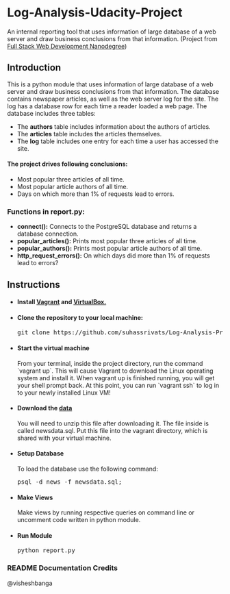 # Log-Analysis-Udacity-Project
An internal reporting tool that uses information of large database of a web server and draw business conclusions from that information.
(Project from [Full Stack Web Development Nanodegree](https://in.udacity.com/course/full-stack-web-developer-nanodegree--nd004/))

## Introduction
This is a python module that uses information of large database of a web server and draw business conclusions from that information. The database contains newspaper articles, as well as the web server log for the site. The log has a database row for each time a reader loaded a web page. The database includes three tables:
* The **authors** table includes information about the authors of articles.
* The **articles** table includes the articles themselves.
* The **log** table includes one entry for each time a user has accessed the site.

#### The project drives following conclusions:
* Most popular three articles of all time.
* Most popular article authors of all time.
* Days on which more than 1% of requests lead to errors.

### Functions in report.py:
* **connect():** Connects to the PostgreSQL database and returns a database connection.
* **popular_articles():** Prints most popular three articles of all time.
* **popular_authors():** Prints most popular article authors of all time.
* **http_request_errors():** On which days did more than 1% of requests lead to errors?

## Instructions
* <h4>Install <a href="https://www.vagrantup.com/">Vagrant</a> and <a href="https://www.virtualbox.org/wiki/Downloads">VirtualBox.</a></h4>
* <h4>Clone the repository to your local machine:</h4>
  <pre>git clone https://github.com/suhassrivats/Log-Analysis-Project.git</pre>
* <h4>Start the virtual machine</h4>
  From your terminal, inside the project directory, run the command `vagrant up`. This will cause Vagrant to download the Linux           operating   system and install it.
  When vagrant up is finished running, you will get your shell prompt back. At this point, you can run `vagrant ssh` to log in to your     newly installed Linux VM!
* <h4>Download the <a href="https://d17h27t6h515a5.cloudfront.net/topher/2016/August/57b5f748_newsdata/newsdata.zip">data</a></h4>
  You will need to unzip this file after downloading it. The file inside is called newsdata.sql. Put this file into the vagrant           directory, which is shared with your virtual machine.
* <h4>Setup Database</h4>
  To load the database use the following command:
  <pre>psql -d news -f newsdata.sql;</pre>
* <h4>Make Views</h4>
  Make views by running respective queries on command line or uncomment code written in python module.
* <h4>Run Module</h4>
  <pre>python report.py</pre>
  
### README Documentation Credits
@visheshbanga
